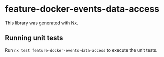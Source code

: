 # feature-docker-events-data-access

This library was generated with [Nx](https://nx.dev).

## Running unit tests

Run `nx test feature-docker-events-data-access` to execute the unit tests.
